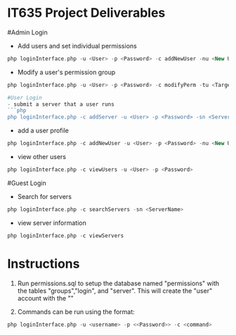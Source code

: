 # IT635 Project Deliverables

#Admin Login
- Add users and set individual permissions
```php 
php loginInterface.php -u <User> -p <Password> -c addNewUser -nu <New User> -np <New Password> -l <Admin, User, Guest>
```
- Modify a user's permission group
```php
php loginInterface.php -u <User> -p <Password> -c modifyPerm -tu <Target User> -tg <Admin, User, Guest>

#User Login
- submit a server that a user runs
```php 
php loginInterface.php -c addServer -u <User> -p <Password> -sn <Server Name> -tu <Target User> -IP <IP Address> -sd <Description>
```
- add a user profile
```php
php loginInterface.php -c addNewUser -u <User> -p <Password> -nu <New User> -np <Password> -l User
```
- view other users
```php
php loginInterface.php -c viewUsers -u <User> -p <Password>
```

#Guest Login
- Search for servers
```php
php loginInterface.php -c searchServers -sn <ServerName>
```
- view server information
```php
php loginInterface.php -c viewServers
```

# Instructions
1) Run permissions.sql to setup the database named "permissions" with the tables "groups","login", and "server". This will create the "user" account with the <Password> "<Password>"

2) Commands can be run using the format: 
```php
php loginInterface.php -u <username> -p <<Password>> -c <command>
```
